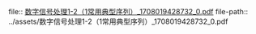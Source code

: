 file:: [数字信号处理1-2（1常用典型序列）_1708019428732_0.pdf](../assets/数字信号处理1-2（1常用典型序列）_1708019428732_0.pdf)
file-path:: ../assets/数字信号处理1-2（1常用典型序列）_1708019428732_0.pdf
